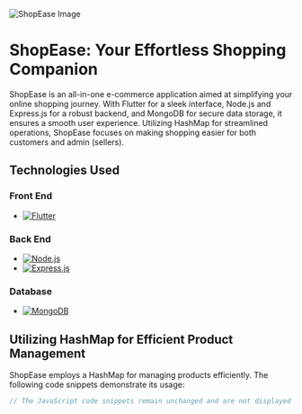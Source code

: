 ![ShopEase Image](https://res.cloudinary.com/dnkkh5vuz/image/upload/v1704032008/nrbiurn3c1ap2xklfncx.jpg)

# ShopEase: Your Effortless Shopping Companion

ShopEase is an all-in-one e-commerce application aimed at simplifying your online shopping journey. With Flutter for a sleek interface, Node.js and Express.js for a robust backend, and MongoDB for secure data storage, it ensures a smooth user experience. Utilizing HashMap for streamlined operations, ShopEase focuses on making shopping easier for both customers and admin (sellers).

## Technologies Used

### Front End
- [![Flutter](https://img.shields.io/badge/Flutter-02569B?style=flat-square&logo=flutter&logoColor=white)](https://flutter.dev/)

### Back End
- [![Node.js](https://img.shields.io/badge/Node.js-43853D?style=flat-square&logo=node.js&logoColor=white)](https://nodejs.org/)
- [![Express.js](https://img.shields.io/badge/Express.js-000000?style=flat-square&logo=express&logoColor=white)](https://expressjs.com/)

### Database
- [![MongoDB](https://img.shields.io/badge/MongoDB-4EA94B?style=flat-square&logo=mongodb&logoColor=white)](https://www.mongodb.com/)

## Utilizing HashMap for Efficient Product Management

ShopEase employs a HashMap for managing products efficiently. The following code snippets demonstrate its usage:

```javascript
// The JavaScript code snippets remain unchanged and are not displayed here for brevity.
